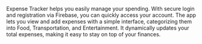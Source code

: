 Expense Tracker helps you easily manage your spending. With secure login and registration via Firebase, you can quickly access your account. The app lets you view and add expenses with a simple interface, categorizing them into Food, Transportation, and Entertainment. It dynamically updates your total expenses, making it easy to stay on top of your finances.
